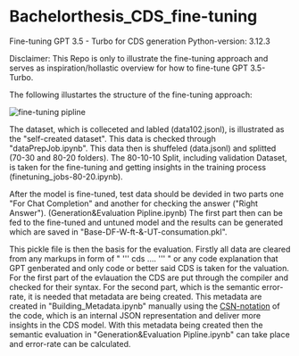 # Bachelorthesis_CDS_fine-tuning
Fine-tuning GPT 3.5 - Turbo for CDS generation
Python-version: 3.12.3

Disclaimer: This Repo is only to illustrate the fine-tuning approach and serves as inspiration/hollastic overview for how to fine-tune GPT 3.5- Turbo. 

The following illustartes the structure of the fine-tuning approach: 

![fine-tuning pipline](https://github.com/user-attachments/assets/94b87a0b-6ff4-4c92-a1bd-7c38009d5155)

The dataset, which is colleceted and labled (data102.jsonl), is illustrated as the "self-created dataset". This data is checked through "dataPrepJob.ipynb". This data then is shuffeled (data.jsonl) and splitted (70-30 and 80-20 folders). The 80-10-10 Split, including validation Dataset, is taken for the fine-tuning and getting insights in the training process (finetuning_jobs-80-20.ipynb). 

After the model is fine-tuned, test data should be devided in two parts one "For Chat Completion" and another for checking the answer ("Right Answer"). (Generation&Evaluation Pipline.ipynb) The first part then can be fed to the fine-tuned and untuned model and the results can be generated which are saved in "Base-DF-W-ft-&-UT-consumation.pkl".

This pickle file is then the basis for the evaluation. Firstly all data are cleared from any markups in form of " ''' cds .... ''' " or any code explanation that GPT genberated and only code or better said CDS is taken for the valuation. For the first part of the evlauation the CDS are put through the compiler and checked for their syntax. For the second part, which is the semantic error-rate, it is needed that metadata are being created. This metadata are created in "Building_Metadata.ipynb" manually using the [CSN-notation](https://cap.cloud.sap/docs/cds/csn) of the code, which is an internal JSON representation and deliver more insights in the CDS model. With this metadata being created then the semantic evaluation in "Generation&Evaluation Pipline.ipynb" can take place and error-rate can be calculated.  
